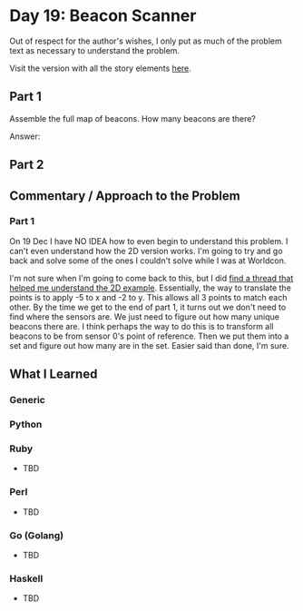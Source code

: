 # Day 19: Beacon Scanner

Out of respect for the author's wishes, I only put as much of the problem text as necessary to understand the problem.

Visit the version with all the story elements [here](https://adventofcode.com/2021/day/19).

## Part 1
Assemble the full map of beacons. How many beacons are there?

Answer: 

## Part 2

## Commentary / Approach to the Problem
### Part 1
On 19 Dec I have NO IDEA how to even begin to understand this problem. I can't even understand how the 2D version works. I'm going to try and go back and solve some of the ones I couldn't solve while I was at Worldcon. 

I'm not sure when I'm going to come back to this, but I did [find a thread that helped me understand the 2D example](https://www.reddit.com/r/adventofcode/comments/rjrd0o/2021_19_part1_instructions_clarity/hp577mo/?utm_source=reddit&utm_medium=web2x&context=3). Essentially, the way to translate the points is to apply -5 to x and -2 to y. This allows all 3 points to match each other. By the time we get to the end of part 1, it turns out we don't need to find where the sensors are. We just need to figure out how many unique beacons there are. I think perhaps the way to do this is to transform all beacons to be from sensor 0's point of reference. Then we put them into a set and figure out how many are in the set. Easier said than done, I'm sure. 
## What I Learned

### Generic

### Python

### Ruby
- TBD
### Perl
- TBD
### Go (Golang)
- TBD
### Haskell
- TBD